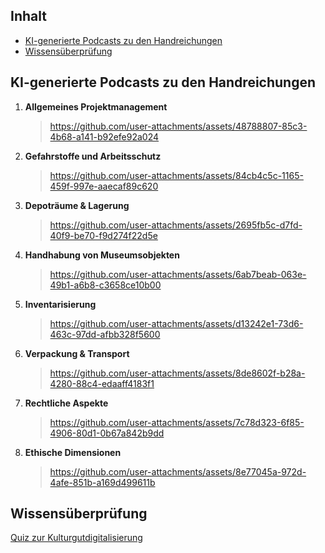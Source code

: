 ## Inhalt
- [KI-generierte Podcasts zu den Handreichungen](#ki-generierte-podcasts-zu-den-handreichungen)
- [Wissensüberprüfung](#wissensüberprüfung)

## KI-generierte Podcasts zu den Handreichungen
1. **Allgemeines Projektmanagement**
   > https://github.com/user-attachments/assets/48788807-85c3-4b68-a141-b92efe92a024
2. **Gefahrstoffe und Arbeitsschutz**
   > https://github.com/user-attachments/assets/84cb4c5c-1165-459f-997e-aaecaf89c620
3. **Depoträume & Lagerung**
   > https://github.com/user-attachments/assets/2695fb5c-d7fd-40f9-be70-f9d274f22d5e
4. **Handhabung von Museumsobjekten**
   > https://github.com/user-attachments/assets/6ab7beab-063e-49b1-a6b8-c3658ce10b00
5. **Inventarisierung**
   > https://github.com/user-attachments/assets/d13242e1-73d6-463c-97dd-afbb328f5600
6. **Verpackung & Transport**
   > https://github.com/user-attachments/assets/8de8602f-b28a-4280-88c4-edaaff4183f1
7. **Rechtliche Aspekte**
   > https://github.com/user-attachments/assets/7c78d323-6f85-4906-80d1-0b67a842b9dd
8. **Ethische Dimensionen**
   > https://github.com/user-attachments/assets/8e77045a-972d-4afe-851b-a169d499611b

## Wissensüberprüfung
[Quiz zur Kulturgutdigitalisierung](https://liascript.github.io/course/?https://raw.githubusercontent.com/digiKulTh/Lehr-Lern-Materialien/refs/heads/main/Interaktives/Quiz_Kulturgutdigitalisierung.md)
